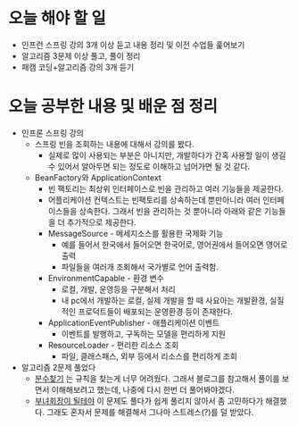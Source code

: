 # 오늘 해야 할 일
* 인프런 스프링 강의 3개 이상 듣고 내용 정리 및 이전 수업들 훑어보기
* 알고리즘 3문제 이상 풀고, 풀이 정리
* 패캠 코딩+알고리즘 강의 3개 듣기

# 오늘 공부한 내용 및 배운 점 정리
* 인프론 스프링 강의 
    * 스프링 빈을 조회하는 내용에 대해서 강의를 봤다.
        * 실제로 많이 사용되는 부분은 아니지만, 개발하다가 간혹 사용할 일이 생길 수 있어서 알아두면 되는 정도로 이해하고 넘어가면 될 것 같다.
    * BeanFactory와 ApplicationContext
        * 빈 팩토리는 최상위 인터페이스로 빈을 관리하고 여러 기능들을 제공한다.
        * 어플리케이션 컨텍스트는 빈팩토리를 상속하는데 뿐만아니라 여러 인터페이스들을 상속한다.
        그래서 빈을 관리하는 것 뿐아니라 아래와 같은 기능들을 더 추가적으로 제공한다.
        * MessageSource - 메세지소스를 활용한 국제화 기능
            - 예를 들어서 한국에서 들어오면 한국어로, 영어권에서 들어오면 영어로 출력
            - 파일들을 여러개 조회해서 국가별로 언어 출력함.
        * EnvironmentCapable - 환경 변수
            - 로컬, 개발, 운영등을 구분해서 처리
            - 내 pc에서 개발하는 로컬, 실제 개발을 할 때 사요아는 개발환경, 실질적인 프로덕트들이 배포되는 운영환경 등이 존재한다.
        * ApplicationEventPublisher - 애플리케이션 이벤트
            - 이벤트를 발행하고, 구독하는 모델을 편리하게 지원
        * ResourceLoader - 편리한 리소스 조회
            - 파일, 클래스패스, 외부 등에서 리소스를 편리하게 조회
* 알고리즘 2문제 풀었다
     * [분수찾기](https://www.acmicpc.net/problem/1193) 는 규칙을 찾는게 너무 어려웠다.
    그래서 블로그를 참고해서 풀이를 보면서 이해해보려고 했는데, 나중에 다시 한번 더 풀어봐야겠다.
    * [부녀회장이 될테야](https://www.acmicpc.net/problem/2775) 이 문제도 풀다가 쉽게 풀리지 않아서 좀 고민하다가
    해결했다. 그래도 혼자서 문제를 해결해서 그나마 스트레스(?)를 덜 받았다. 